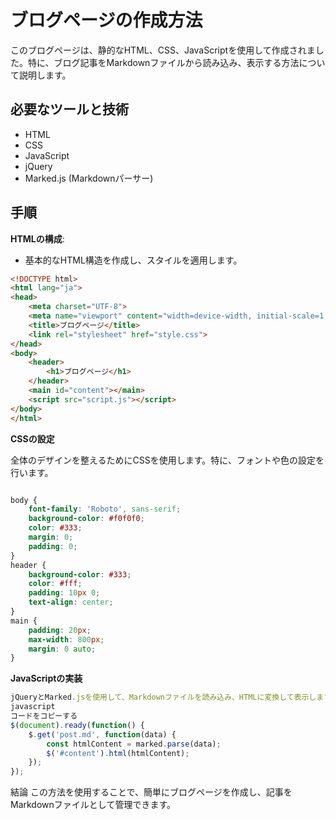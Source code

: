 # ブログページの作成方法

このブログページは、静的なHTML、CSS、JavaScriptを使用して作成されました。特に、ブログ記事をMarkdownファイルから読み込み、表示する方法について説明します。

## 必要なツールと技術

- HTML
- CSS
- JavaScript
- jQuery
- Marked.js (Markdownパーサー)

## 手順

**HTMLの構成**:
   - 基本的なHTML構造を作成し、スタイルを適用します。
   ```html
   <!DOCTYPE html>
   <html lang="ja">
   <head>
       <meta charset="UTF-8">
       <meta name="viewport" content="width=device-width, initial-scale=1.0">
       <title>ブログページ</title>
       <link rel="stylesheet" href="style.css">
   </head>
   <body>
       <header>
           <h1>ブログページ</h1>
       </header>
       <main id="content"></main>
       <script src="script.js"></script>
   </body>
   </html>
```   
**CSSの設定**

全体のデザインを整えるためにCSSを使用します。特に、フォントや色の設定を行います。
```css

body {
    font-family: 'Roboto', sans-serif;
    background-color: #f0f0f0;
    color: #333;
    margin: 0;
    padding: 0;
}
header {
    background-color: #333;
    color: #fff;
    padding: 10px 0;
    text-align: center;
}
main {
    padding: 20px;
    max-width: 800px;
    margin: 0 auto;
}
```
**JavaScriptの実装**
```javascript
jQueryとMarked.jsを使用して、Markdownファイルを読み込み、HTMLに変換して表示します。
javascript
コードをコピーする
$(document).ready(function() {
    $.get('post.md', function(data) {
        const htmlContent = marked.parse(data);
        $('#content').html(htmlContent);
    });
});
```
結論
この方法を使用することで、簡単にブログページを作成し、記事をMarkdownファイルとして管理できます。